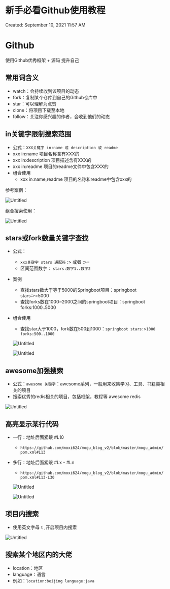 # 新手必看Github使用教程

Created: September 10, 2021 11:57 AM

# **Github**

使用Github优秀框架 + 源码 提升自己

## **常用词含义**

- watch：会持续收到该项目的动态
- fork：复制某个仓库到自己的Github仓库中
- star：可以理解为点赞
- clone：将项目下载至本地
- follow：关注你感兴趣的作者，会收到他们的动态

## **in关键字限制搜索范围**

- 公式：`XXX关键字 in:name 或 description 或 readme`
- xxx in:name 项目名称含有XXX的
- xxx in:description 项目描述含有XXX的
- xxx in:readme 项目的readme文件中包含XXX的
- 组合使用
    - xxx in:name,readme 项目的名称和readme中包含xxx的

参考案例：

![Untitled](https://hediancha-1312143060.cos.ap-shanghai.myqcloud.com/Untitled.png)

组合搜索使用：

![Untitled](https://hediancha-1312143060.cos.ap-shanghai.myqcloud.com/Untitled%201.png)

## **stars或fork数量关键字查找**

- 公式：
    - `xxx关键字 stars 通配符` :> 或者 :>=
    - 区间范围数字： `stars:数字1..数字2`
- 案例
    - 查找stars数大于等于5000的Springboot项目：springboot stars:>=5000
    - 查找forks数在1000~2000之间的springboot项目：springboot forks:1000..5000
- 组合使用
    - 查找star大于1000，fork数在500到1000：`springboot stars:>1000 forks:500..1000`
    
    ![Untitled](https://hediancha-1312143060.cos.ap-shanghai.myqcloud.com/Untitled%202.png)
    
    ![Untitled](13_Github%20832c9ced8770452ea072f094ad4d166d/Untitled%203.png)
    

## **awesome加强搜索**

- 公式：`awesome 关键字`：awesome系列，一般用来收集学习、工具、书籍类相关的项目
- 搜索优秀的redis相关的项目，包括框架，教程等 awesome redis

![Untitled](https://hediancha-1312143060.cos.ap-shanghai.myqcloud.com/Untitled%204.png)

## **高亮显示某行代码**

- 一行：地址后面紧跟 #L10
    - `https://github.com/moxi624/mogu_blog_v2/blob/master/mogu_admin/pom.xml#L13`
- 多行：地址后面紧跟 #Lx - #Ln
    - `https://github.com/moxi624/mogu_blog_v2/blob/master/mogu_admin/pom.xml#L13-L30`
    
    ![Untitled](https://hediancha-1312143060.cos.ap-shanghai.myqcloud.com/Untitled%205.png)
    
    ![Untitled](https://hediancha-1312143060.cos.ap-shanghai.myqcloud.com/Untitled%206.png)
    

## **项目内搜索**

- 使用英文字母 `t` ,开启项目内搜索

![Untitled](https://hediancha-1312143060.cos.ap-shanghai.myqcloud.com/Untitled%207.png)

## **搜索某个地区内的大佬**

- location：地区
- language：语言
- 例如：`location:beijing language:java`
